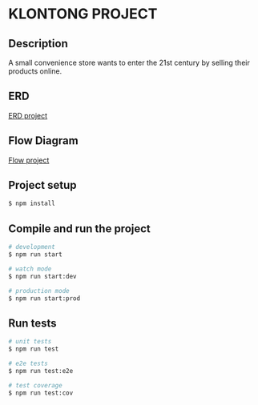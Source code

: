 # KLONTONG PROJECT

## Description

A small convenience store wants to enter the 21st century by selling their products online.

## ERD

<a href="https://whimsical.com/klontong-MRfZsd6nHCMvdDtjsvWT2">ERD project</a>

## Flow Diagram

<a href="https://whimsical.com/flow-klontong-286jNFdqpjnc9qjphf9ykx">Flow project</a>


## Project setup

```bash
$ npm install
```

## Compile and run the project

```bash
# development
$ npm run start

# watch mode
$ npm run start:dev

# production mode
$ npm run start:prod
```

## Run tests

```bash
# unit tests
$ npm run test

# e2e tests
$ npm run test:e2e

# test coverage
$ npm run test:cov
```